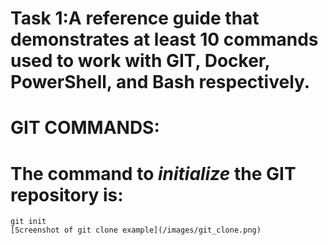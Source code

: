 # Task 1:A reference guide that demonstrates at least 10 commands used to work with GIT, Docker, PowerShell, and Bash respectively.
# GIT COMMANDS:
# The command to *initialize* the GIT repository is:
	git init
	[Screenshot of git clone example](/images/git_clone.png)
	
